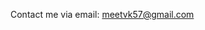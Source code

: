 Contact me via email: meetvk57@gmail.com <br/>


<!---
piro56/piro56 is a ✨ special ✨ repository because its `README.md` (this file) appears on your GitHub profile.
You can click the Preview link to take a look at your changes.
--->
